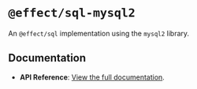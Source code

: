 # `@effect/sql-mysql2`

An `@effect/sql` implementation using the `mysql2` library.

## Documentation

- **API Reference**: [View the full documentation](https://effect-ts.github.io/effect/docs/sql-mysql2).
